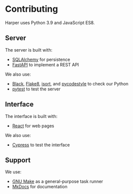 # Contributing

Harper uses Python 3.9 and JavaScript ES8.

## Server

The server is built with:

-   [SQLAlchemy][sqlalchemy] for persistence
-   [FastAPI][fastapi] to implement a REST API

We also use:

-   [Black][black], [Flake8][flake8], [isort][isort], and [pycodestyle][pycodestyle]
    to check our Python
-   [pytest][pytest] to test the server

## Interface

The interface is built with:

-   [React][react] for web pages

We also use:

-   [Cypress][cypress] to test the interface

## Support

We use:

-   [GNU Make][make] as a general-purpose task runner
-   [MkDocs][mkdocs] for documentation

[black]: https://black.readthedocs.io/
[cypress]: https://www.cypress.io/
[fastapi]: https://fastapi.tiangolo.com/
[flake8]: https://flake8.pycqa.org/
[isort]: https://pycqa.github.io/
[make]: https://www.gnu.org/software/make/
[mkdocs]: https://www.mkdocs.org/
[pycodestyle]: https://pycodestyle.pycqa.org/
[pytest]: https://docs.pytest.org/
[react]: https://reactjs.org/
[sqlalchemy]: https://www.sqlalchemy.org/
